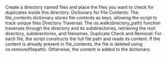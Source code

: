 Create a directory named files and place the files you want to check for duplicates inside this directory.
Dictionary for File Contents:
The file_contents dictionary stores file contents as keys, allowing the script to track unique files
Directory Traversal:
The os.walk(directory_path) function traverses through the directory and its subdirectories, retrieving the root directory, subdirectories, and filenames.
Duplicate Check and Removal:
For each file, the script constructs the full file path and reads its content.
If the content is already present in file_contents, the file is deleted using os.remove(filepath). Otherwise, the content is added to the dictionary.
